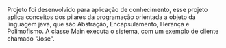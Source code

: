 Projeto foi desenvolvido para aplicação de conhecimento, esse projeto aplica conceitos dos pilares da programação orientada a objeto da linguagem java, que são Abstração, Encapsulamento,
Herança e Polimofismo.
A classe Main executa o sistema, com um exemplo de cliente chamado "Jose".
